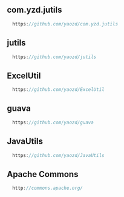 ## com.yzd.jutils
```java
  https://github.com/yaozd/com.yzd.jutils
```
## jutils
```java
  https://github.com/yaozd/jutils
```
## ExcelUtil
```java
  https://github.com/yaozd/ExcelUtil
```
## guava
```java
  https://github.com/yaozd/guava
```
## JavaUtils
```java
  https://github.com/yaozd/JavaUtils
```
## Apache Commons
```java
  http://commons.apache.org/
```


